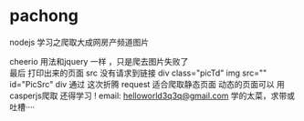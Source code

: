 # pachong
nodejs 学习之爬取大成网房产频道图片

cheerio 用法和jquery 一样 ，只是爬去图片失败了  
最后 打印出来的页面 src 没有请求到链接
div class="picTd"
    img src="" id="PicSrc"
div
通过 这次折腾 request 适合爬取静态页面
动态的页面可以 用 casperjs爬取  还得学习 !
email:
helloworld3q3q@gmail.com
学的太菜，求带或吐槽····
